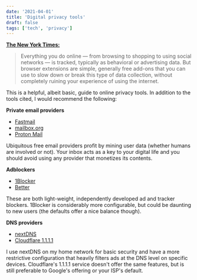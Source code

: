 ```yaml
---
date: '2021-04-01'
title: 'Digital privacy tools'
draft: false
tags: ['tech', 'privacy']
---
```


**[The New York Times:](https://www.nytimes.com/2021/03/28/style/tools-protect-your-digital-privacy.html)**

> Everything you do online — from browsing to shopping to using social networks — is tracked, typically as behavioral or advertising data. But browser extensions are simple, generally free add-ons that you can use to slow down or break this type of data collection, without completely ruining your experience of using the internet.

This is a helpful, albeit basic, guide to online privacy tools.<!-- excerpt --> In addition to the tools cited, I would recommend the following:

**Private email providers**

- [Fastmail](https://fastmail.com)
- [mailbox.org](mailbox.org)
- [Proton Mail](http://protonmail.com)

Ubiquitous free email providers profit by mining user data (whether humans are involved or not). Your inbox acts as a key to your digital life and you should avoid using any provider that monetizes its contents.

**Adblockers**

- [1Blocker](https://1blocker.com)
- [Better](https://better.fyi)

These are both light-weight, independently developed ad and tracker blockers. 1Blocker is considerably more configurable, but could be daunting to new users (the defaults offer a nice balance though).

**DNS providers**

- [nextDNS](https://nextdns.io)
- [Cloudflare 1.1.1.1](https://www.cloudflare.com/learning/dns/what-is-1.1.1.1)

I use nextDNS on my home network for basic security and have a more restrictive configuration that heavily filters ads at the DNS level on specific devices. Cloudflare's 1.1.1.1 service doesn't offer the same features, but is still preferable to Google's offering or your ISP's default.
